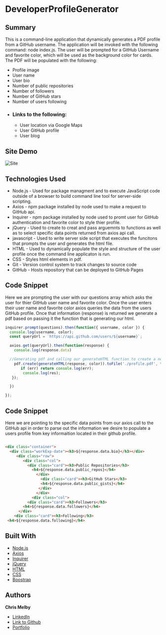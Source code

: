 # DeveloperProfileGenerator

## Summary 
This is a command-line application that dynamically generates a PDF profile from a GitHub username. The application will be invoked with the following command: node index.js. The user will be prompted for a GitHub Username and favorite color, which will be used as the background color for cards. The PDF will be populated with the following:

- Profile image
- User name
- User bio
- Number of public repositories
- Number of followers
- Number of GitHub stars
- Number of users following
- ### Links to the following:
    - User location via Google Maps
    - User GitHub profile
    - User blog



## Site Demo
![Site](Assets/siteDemo.gif)

 
## Technologies Used
- Node.js - Used for package managment and to execute JavaScript code outside of a browser to build command line tool for server-side scripting.
- Axios - npm package installed by node used to make a request to GitHub api.
- Inquirer - npm package installed by node used to promt user for GitHub authentication and favorite color to style thier profile.
- jQuery - Used to create to creat and pass arguemnts to functions as well as to select specific data points returned from axios api call.
- javascript - Used to write server side script that executes the funcitons that prompts the user and generates the html file.
- HTML - Used to dynamically populate the style and structure of the user profile once the command line applicaton is run.
- CSS - Styles html elements in pdf.
- Git - Version control system to track changes to source code
- GitHub - Hosts repository that can be deployed to GitHub Pages
 
## Code Snippet
Here we are prompting the user with our questions array which asks the user for thier GitHub user name and favorite color. Once the user enters their user name and favorite color axios queries the data from the users GitHub profile. Once that information (response) is returned we generate a pdf based on passing it the function that is generating our html.  

```js
inquirer.prompt(questions).then(function({ username, color }) {
  console.log(username, color);
  const queryUrl = `https://api.github.com/users/${username}`;

  axios.get(queryUrl).then(function(response) {
    console.log(response.data)

  //Generating pdf and calling our generateHTML function to create a new html page that will go into that pdf and into our file......
    pdf.create(generateHTML(response, color)).toFile('./profile.pdf', function(err, res) {
       if (err) return console.log(err);
        console.log(res); 
   });

  })

});

```

## Code Snippet
Here we are pointing to the specific data points from our axios call to the GitHub api in order to parse out the information we desire to populate a users profile from key informaition located in their github profile.

```html

<div class="container">
  <div class="workExp-date"><h3>${response.data.bio}</h3></div>
     <div class="row">
        <div class="col">
          <div class="card"><h3>Public Repositories</h3>
            <h4>${response.data.public_repos}</h4>
              </div>
                <div class="card"><h3>GitHub Stars</h3>
                <h4>${response.data.public_gists}</h4>
               </div>
              </div>
            <div class="col">
          <div class="card"><h3>Followers</h3>
        <h4>${response.data.followers}</h4>
      </div>
    <div class="card"><h3>Following</h3>
 <h4>${response.data.following}</h4>

```



## Built With
* [Node.js](https://nodejs.org/en/)
* [Axios](https://www.npmjs.com/package/axios)
* [Inquirer](https://www.npmjs.com/package/inquirer)
* [jQuery](https://api.jquery.com/)
* [HTML](https://developer.mozilla.org/en-US/docs/Web/HTML)
* [CSS](https://developer.mozilla.org/en-US/docs/Web/CSS)
* [Boostrap](https://getbootstrap.com/)

## Authors

**Chris Melby**
- [LinkedIn](https://www.linkedin.com/in/chris-melby-71106b126/)
- [Link to Github](https://github.com/cmelby)
- [Portfolio](https://cmelby.github.io/portfolio/)

